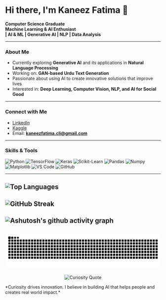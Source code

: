 # Hi there, I'm Kaneez Fatima 👋  

**Computer Science Graduate**  
**Machine Learning & AI Enthusiast**  
**| AI & ML | Generative AI | NLP | Data Analysis**  

---

### About Me
- Currently exploring **Generative AI** and its applications in **Natural Language Processing**  
- Working on: **GAN-based Urdu Text Generation**  
- Passionate about using AI to create innovative solutions that improve lives  
-  Interested in: **Deep Learning, Computer Vision, NLP, and AI for Social Good**

---
### Connect with Me
-  [LinkedIn](https://www.linkedin.com/in/kaneez-fatima-5ba547205/)
-  [Kaggle](https://www.kaggle.com/kaneezfatima09)
-  Email: **kaneezfatima.cli@gmail.com**  

---

### Skills & Tools
![Python](https://img.shields.io/badge/Python-3776AB?style=for-the-badge&logo=python&logoColor=white)
![TensorFlow](https://img.shields.io/badge/TensorFlow-FF6F00?style=for-the-badge&logo=tensorflow&logoColor=white)
![Keras](https://img.shields.io/badge/Keras-D00000?style=for-the-badge&logo=keras&logoColor=white)
![Scikit-Learn](https://img.shields.io/badge/Scikit--Learn-F7931E?style=for-the-badge&logo=scikit-learn&logoColor=white)
![Pandas](https://img.shields.io/badge/Pandas-150458?style=for-the-badge&logo=pandas&logoColor=white)
![Numpy](https://img.shields.io/badge/Numpy-013243?style=for-the-badge&logo=numpy&logoColor=white)
![Matplotlib](https://img.shields.io/badge/Matplotlib-11557c?style=for-the-badge&logo=plotly&logoColor=white)
![VS Code](https://img.shields.io/badge/VS%20Code-007ACC?style=for-the-badge&logo=visual-studio-code&logoColor=white)
![GitHub](https://img.shields.io/badge/GitHub-181717?style=for-the-badge&logo=github&logoColor=white)

---
![Top Languages](https://github-readme-stats.vercel.app/api/top-langs/?username=KaneezFatima09&layout=compact&theme=radical)
---
![GitHub Streak](https://streak-stats.demolab.com?user=KaneezFatima09&theme=radical)
---
![Ashutosh's github activity graph](https://github-readme-activity-graph.vercel.app/graph?username=KaneezFatima09&theme=react-dark)
---
![GitHub Contribution Snake](https://github.com/KaneezFatima09/KaneezFatima09/blob/output/snake.svg)
---
<p align="center">
<img src="https://github.com/KaneezFatima09/KaneezFatima09/blob/main/quote.gif" alt="Curiosity Quote">
</p>
*Curiosity drives innovation. I believe in building AI that helps people and creates real world impact.*  
